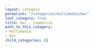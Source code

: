 ```yaml
---
layout: category
permalink: "/categories/multimedia/bar"
leaf_category: true
title: Bar - Commercia
path_to_this_category:
- Multimedia
- Bar
child_categories: []
---
```

